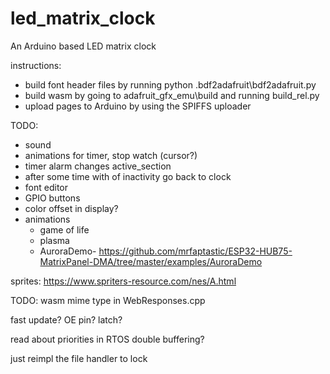 # led_matrix_clock
An Arduino based LED matrix clock

instructions:
- build font header files by running python .bdf2adafruit\bdf2adafruit.py
- build wasm by going to adafruit_gfx_emu\build and running build_rel.py
- upload pages to Arduino by using the SPIFFS uploader


TODO:
- sound
- animations for timer, stop watch (cursor?)
- timer alarm changes active_section
- after some time with of inactivity go back to clock
- font editor
- GPIO buttons
- color offset in display?
- animations
    - game of life
    - plasma
    - AuroraDemo- https://github.com/mrfaptastic/ESP32-HUB75-MatrixPanel-DMA/tree/master/examples/AuroraDemo

sprites:
   https://www.spriters-resource.com/nes/A.html


TODO: 
wasm mime type  in WebResponses.cpp

fast update?
OE pin?
latch?

read about priorities in RTOS
double buffering?

just reimpl the file handler to lock